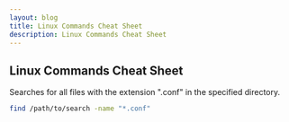```yaml
---
layout: blog
title: Linux Commands Cheat Sheet
description: Linux Commands Cheat Sheet
---
```


## Linux Commands Cheat Sheet

Searches for all files with the extension ".conf" in the specified directory.
```bash
find /path/to/search -name "*.conf"
